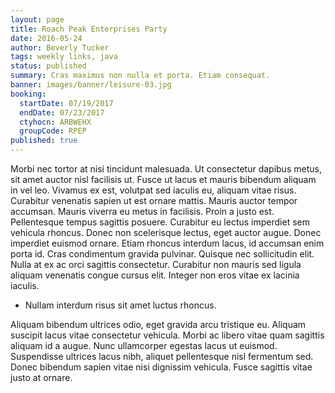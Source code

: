 ```yaml
---
layout: page
title: Roach Peak Enterprises Party
date: 2016-05-24
author: Beverly Tucker
tags: weekly links, java
status: published
summary: Cras maximus non nulla et porta. Etiam consequat.
banner: images/banner/leisure-03.jpg
booking:
  startDate: 07/19/2017
  endDate: 07/23/2017
  ctyhocn: ARBWEHX
  groupCode: RPEP
published: true
---
```

Morbi nec tortor at nisi tincidunt malesuada. Ut consectetur dapibus metus, sit amet auctor nisl facilisis ut. Fusce ut lacus et mauris bibendum aliquam in vel leo. Vivamus ex est, volutpat sed iaculis eu, aliquam vitae risus. Curabitur venenatis sapien ut est ornare mattis. Mauris auctor tempor accumsan. Mauris viverra eu metus in facilisis. Proin a justo est. Pellentesque tempus sagittis posuere. Curabitur eu lectus imperdiet sem vehicula rhoncus. Donec non scelerisque lectus, eget auctor augue.
Donec imperdiet euismod ornare. Etiam rhoncus interdum lacus, id accumsan enim porta id. Cras condimentum gravida pulvinar. Quisque nec sollicitudin elit. Nulla at ex ac orci sagittis consectetur. Curabitur non mauris sed ligula aliquam venenatis congue cursus elit. Integer non eros vitae ex lacinia iaculis.

* Nullam interdum risus sit amet luctus rhoncus.

Aliquam bibendum ultrices odio, eget gravida arcu tristique eu. Aliquam suscipit lacus vitae consectetur vehicula. Morbi ac libero vitae quam sagittis aliquam id a augue. Nunc ullamcorper egestas lacus ut euismod. Suspendisse ultrices lacus nibh, aliquet pellentesque nisl fermentum sed. Donec bibendum sapien vitae nisi dignissim vehicula. Fusce sagittis vitae justo at ornare.
